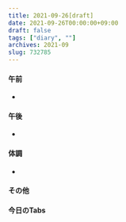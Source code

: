 ```yaml
---
title: 2021-09-26[draft]
date: 2021-09-26T00:00:00+09:00
draft: false
tags: ["diary", ""]
archives: 2021-09
slug: 732785
---
```

#### 午前
- 
#### 午後
- 
#### 体調
- 
#### その他
#### 今日のTabs